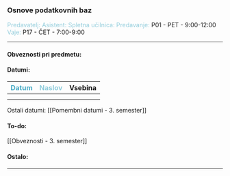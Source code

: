 
### Osnove podatkovnih baz
<font color="#92cddc">Predavatelj:</font> 
<font color="#92cddc">Asistent:</font> 
<font color="#92cddc">Spletna učilnica:</font> 
<font color="#92cddc">Predavanje:</font> P01 - PET - 9:00-12:00
<font color="#92cddc">Vaje:</font> P17 - ČET - 7:00-9:00

---

#### Obveznosti pri predmetu:


#### Datumi:

| <font color="#4bacc6">Datum</font> | <font color="#92cddc">Naslov</font> | Vsebina |
|:----------------------------------:| ----------------------------------- | ------- |
|                                    |                                     |         |
|                                    |                                     |         |
Ostali datumi: [[Pomembni datumi - 3. semester]]

#### To-do: 

[[Obveznosti - 3. semester]]

#### Ostalo:


---